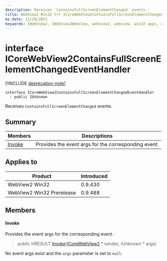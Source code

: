 ```yaml
---
description: Receives `ContainsFullScreenElementChanged` events.
title: WebView2 Win32 C++ ICoreWebView2ContainsFullScreenElementChangedEventHandler
ms.date: 11/29/2021
keywords: IWebView2, IWebView2WebView, webview2, webview, win32 apps, win32, edge, ICoreWebView2, ICoreWebView2Controller, browser control, edge html, ICoreWebView2ContainsFullScreenElementChangedEventHandler
---
```


# interface ICoreWebView2ContainsFullScreenElementChangedEventHandler

[!INCLUDE [deprecation-note](../includes/deprecation-note.md)]

```
interface ICoreWebView2ContainsFullScreenElementChangedEventHandler
  : public IUnknown
```

Receives `ContainsFullScreenElementChanged` events.

## Summary

 Members                        | Descriptions
--------------------------------|---------------------------------------------
[Invoke](#invoke) | Provides the event args for the corresponding event.

## Applies to

Product                         | Introduced
--------------------------------|---------------------------------------------
WebView2 Win32            |    0.9.430
WebView2 Win32 Prerelease |    0.9.488

## Members

#### Invoke

Provides the event args for the corresponding event.

> public HRESULT [Invoke](#invoke)([ICoreWebView2](icorewebview2.md) * sender, IUnknown * args)

No event args exist and the `args` parameter is set to `null`.

